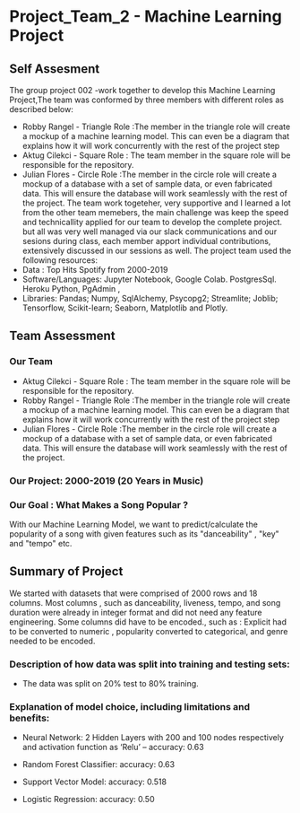 # Project_Team_2 - Machine Learning Project 
## Self Assesment
The group project 002 -work together to develop this Machine Learning Project,The team was conformed by three members with different roles as described below:
* Robby Rangel - Triangle Role :The member in the triangle role will create a mockup of a machine learning model. This can even be a diagram that explains how it will work concurrently with the rest of the project step
* Aktug Cilekci - Square Role : The team member in the square role will be responsible for the repository.
* Julian Flores - Circle Role :The member in the circle role will create a mockup of a database with a set of sample data, or even fabricated data. This will ensure the database will work seamlessly with the rest of the project.
The team work togeteher, very supportive and I learned a lot from the other team memebers, the main challenge was keep the speed and technicallity applied for our team to develop the complete project. but all was very well managed via our slack communications and our sesions during class, each member apport individual contributions, extensively discussed in our sessions as well.
The project team used the following resources:
* Data : Top Hits Spotify from 2000-2019
* Software/Languages: Jupyter Notebook, Google Colab. PostgresSql. Heroku
Python, PgAdmin ,
* Libraries:  Pandas; Numpy, SqlAlchemy, Psycopg2; Streamlite; Joblib; Tensorflow, Scikit-learn; Seaborn, Matplotlib and Plotly.

## Team Assessment

### Our Team

* Aktug Cilekci - Square Role : The team member in the square role will be responsible for the repository.
* Robby Rangel - Triangle Role :The member in the triangle role will create a mockup of a machine learning model. This can even be a diagram that explains how it will work concurrently with the rest of the project step
* Julian Flores - Circle Role :The member in the circle role will create a mockup of a database with a set of sample data, or even fabricated data. This will ensure the database will work seamlessly with the rest of the project.

### Our Project: 2000-2019 (20 Years in Music)

### Our Goal : What Makes a Song Popular ?

With our Machine Learning Model, we want to predict/calculate the popularity of a song with given features such as its "danceability" , "key" and "tempo" etc.

## Summary of Project

We started with datasets that were comprised of 2000 rows and 18 columns. Most columns , such as danceability, liveness, tempo, and song duration were already in integer format and did not need any feature engineering. Some columns did have to be encoded., such as : Explicit had to be converted to numeric , popularity converted to categorical, and genre needed to be encoded.

### Description of how data was split into training and testing sets:

* The data was split on 20% test to 80% training.

### Explanation of model choice, including limitations and benefits:

* Neural Network: 2 Hidden Layers with 200 and 100 nodes respectively and activation function as ‘Relu’ – accuracy: 0.63

* Random Forest Classifier: accuracy: 0.63

* Support Vector Model: accuracy: 0.518

* Logistic Regression: accuracy: 0.50
